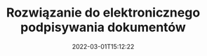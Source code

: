 ---
############################# Static ############################
layout: "product"
date: 2022-03-01T15:12:22
draft: false
#operation: 
#signaturetype: 
#fileformat: 
#productName: Java
lang: pl
#productCode: java
#otherformats: 
#breadcrumb: Put  signature on  for Java
product: "Signature"
product_tag: "signature"

############################# Head ############################
head_title: "Aplikacje do podpisu cyfrowego w C# .NET, Java, Node.js"
head_description: "Zintegruj podpisy elektroniczne w aplikacjach .NET, Java lub Node.js za pomocą GroupDocs.Signature. Podpisuj popularne formaty dokumentów biznesowych."

############################# Header ############################
title: "Rozwiązanie do elektronicznego podpisywania dokumentów"
description: "Podpisuj cyfrowe dokumenty i obrazy na dowolnej platformie, korzystając z naszych elastycznych interfejsów API i rozwiązań opartych na aplikacjach dla programistów i użytkowników końcowych."

############################# APIs ###############################
apis:
  enable: true

  api:
    # api loop
    - title: "Dołączone interfejsy API GroupDocs.Signature zawierające wysoki kod"
      link: "/signature/"
      label: "Zobacz wszystkie interfejsy API High Code"
      api_product:
        # api_product loop
        - link: "/signature/net/"
          img_alt: "GroupDocs.Signature for .NET"
          image: "/border/groupdocs-signature-net.svg"
          product: "GroupDocs.Signature for"
          platform: ".NET"
          content: "Natywne API .NET do dodawania, wyszukiwania i weryfikowania najpopularniejszych typów podpisów cyfrowych w Microsoft Office, PDF, obrazach i różnych innych formatach w aplikacjach .NET."

        # api_product loop
        - link: "/signature/java/"
          img_alt: "GroupDocs.Signature for Java"
          image: "/border/groupdocs-signature-java.svg"
          product: "GroupDocs.Signature for"
          platform: "Java"
          content: "Zwiększ możliwości aplikacji Java dzięki funkcjom podpisu elektronicznego w celu cyfrowego podpisywania szerokiej gamy dokumentów i obrazów w dowolnym systemie operacyjnym z zainstalowanym pakietem JDK."

        # api_product loop
        - link: "/signature/nodejs-java/"
          img_alt: "GroupDocs.Signature for Node.js via Java"
          image: "/border/groupdocs-signature-nodejs-java.svg"
          product: "GroupDocs.Signature for"
          platform: "Node.js"
          content: "Nasze rozwiązanie Node.js rozszerza Twoje aplikacje biznesowe o podpis cyfrowy. Z łatwością umieszczaj podpisy elektroniczne na popularnych dokumentach i formatach obrazów."

    # api loop
    - title: "Zawiera niskokodowe interfejsy API GroupDocs.Signature"
      link: "https://products.groupdocs.cloud/signature"
      label: "Wyświetl wszystkie interfejsy API z niskim kodem"
      api_product:
        # api_product loop
        - link: "https://products.groupdocs.cloud/signature/curl"
          img_alt: "GroupDocs.Signature Cloud for cURL"
          image: "https://www.groupdocs.cloud/templates/groupdocscloud/images/sdk/272x272/groupdocs_signature-for-curl.png"
          product: "GroupDocs.Signature"
          platform: "Cloud for cURL"
          content: "Współpracuj z API podpisów dokumentów cURL RESTful, aby dodawać i manipulować różnymi typami podpisów we wszystkich popularnych formatach dokumentów, w tym PDF, Word, Excel i obrazy."

        # api_product loop
        - link: "https://products.groupdocs.cloud/signature/net"
          img_alt: "GroupDocs.Signature Cloud SDK for .NET"
          image: "https://www.groupdocs.cloud/templates/groupdocscloud/images/sdk/272x272/groupdocs_signature-for-net.png"
          product: "GroupDocs.Signature"
          platform: "Cloud SDK for .NET"
          content: "Z łatwością korzystaj z interfejsu API RESTful podpisu elektronicznego z pakietem .NET SDK do zarządzania podpisami cyfrowymi w wielu formatach dokumentów w aplikacjach .NET."

        # api_product loop
        - link: "https://products.groupdocs.cloud/signature/java"
          img_alt: "GroupDocs.Signature Cloud SDK for Java"
          image: "https://www.groupdocs.cloud/templates/groupdocscloud/images/sdk/272x272/groupdocs_signature-for-java.png"
          product: "GroupDocs.Signature"
          platform: "Cloud SDK for Java"
          content: "Zaimplementuj zaawansowane funkcje podpisywania dokumentów w swoich aplikacjach Java za pomocą specjalnie zaprojektowanego zestawu SDK do podpisów dokumentów dla języka Java."

    # api loop
    - title: "GroupDocs.Signature Brak aplikacji kodujących"
      link: "https://products.groupdocs.app/signature"
      label: "Wyświetl wszystkie aplikacje bez kodu"
      api_product:
        # api_product loop
        - link: "https://products.groupdocs.app/signature/total"
          img_alt: "GroupDocs.Signature Total"
          image: "https://www.aspose.cloud/templates/asposeapp/images/products/logo/aspose_signature-app.png"
          product: "GroupDocs.Signature"
          platform: "Total"
          content: "Podpisuj pliki Microsoft Word, Excel, PowerPoint, Visio i PDF tekstem, obrazem, kodem kreskowym lub kodem QR."

        # api_product loop
        - link: "https://products.groupdocs.app/signature/docx"
          img_alt: "GroupDocs.Signature DOCX"
          image: "https://www.aspose.cloud/templates/groupdocsapp/images/products/logo/groupdocs_words-app.png"
          product: "GroupDocs.Signature"
          platform: "DOCX"
          content: "Podpisuj cyfrowo dokumenty programu Word online za darmo bezpośrednio z przeglądarki."

        # api_product loop
        - link: "https://products.groupdocs.app/signature/pdf"
          img_alt: "GroupDocs.Signature PDF"
          image: "https://www.aspose.cloud/templates/groupdocsapp/images/products/logo/groupdocs_pdf-app.png"
          product: "GroupDocs.Signature"
          platform: "PDF"
          content: "Podpisuj elektronicznie pliki PDF za pomocą tekstu, obrazu lub kodu kreskowego z poziomu dowolnej przeglądarki internetowej."

############################# Back to top ###############################
back_to_top:
  enable: true
---